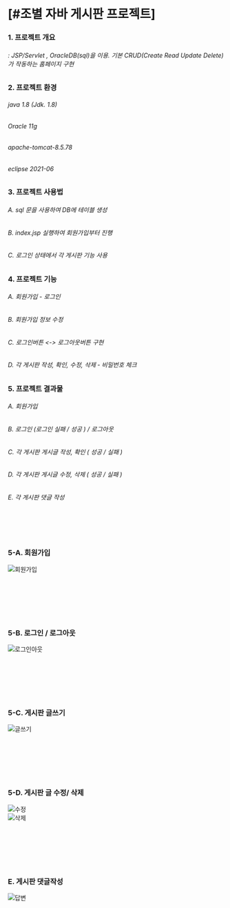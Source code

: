 # [#조별 자바 게시판 프로젝트]

### 1. 프로젝트 개요
###### : JSP/Servlet , OracleDB(sql)을 이용. 기본 CRUD(Create Read Update Delete)가 작동하는 홈페이지 구현


### 2. 프로젝트 환경
###### java 1.8 (Jdk. 1.8) 
###### Oracle 11g 
###### apache-tomcat-8.5.78 
###### eclipse 2021-06


### 3. 프로젝트 사용법
###### A. sql 문을 사용하여 DB에 테이블 생성
###### B. index.jsp 실행하여 회원가입부터 진행
###### C. 로그인 상태에서 각 게시판 기능 사용


### 4. 프로젝트 기능
###### A.  회원가입 - 로그인
###### B.  회원가입 정보 수정
###### C.  로그인버튼 <-> 로그아웃버튼 구현
###### D.  각 게시판 작성, 확인, 수정, 삭제 - 비밀번호 체크


### 5. 프로젝트 결과물
###### A. 회원가입
###### B. 로그인 (로그인 실패 / 성공 ) / 로그아웃
###### C. 각 게시판  게시글 작성, 확인 ( 성공 / 실패 )
###### D. 각 게시판  게시글 수정, 삭제 ( 성공 / 실패 )
###### E. 각 게시판  댓글 작성
<br><br><br>

### 5-A. 회원가입
![회원가입](https://user-images.githubusercontent.com/111558742/209513582-220209ee-0758-4886-8f34-4debe31ea879.gif)
<br><br><br><br><br><br><br>

### 5-B. 로그인 / 로그아웃
![로그인아웃](https://user-images.githubusercontent.com/111558742/209514016-e46dacc6-dd1f-4983-9e74-458c4daa3986.gif)
<br><br><br><br><br><br><br>

### 5-C. 게시판 글쓰기
![글쓰기](https://user-images.githubusercontent.com/111558742/209515124-58932f68-0c71-43c9-9483-dfaa895ccc5f.gif)
<br><br><br><br><br><br><br>

### 5-D. 게시판 글 수정/ 삭제
![수정](https://user-images.githubusercontent.com/111558742/209515174-fd24cc93-657b-4f77-8496-8d0026e38ddb.gif)
<br>
![삭제](https://user-images.githubusercontent.com/111558742/209515183-e7fb1cdd-f1d2-4297-b973-8d06c186e643.gif)
<br><br><br><br><br><br><br>

### E. 게시판 댓글작성
![답변](https://user-images.githubusercontent.com/111558742/209516309-a4af0f6b-d56e-4cf4-877d-b716e5473fec.gif)
